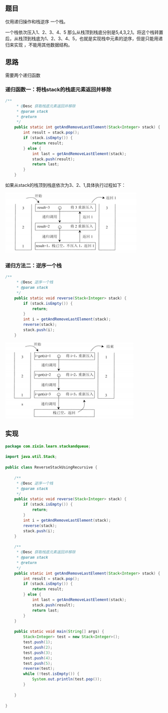 ## 题目

仅用递归操作和栈逆序 一个栈。

一个栈依次压入1、2、3、4、5 那么从栈顶到栈底分别是5,4,3,2,1。将这个栈转置后，从栈顶到栈底为1、2、3、4、5，也就是实现栈中元素的逆序，但是只能用递归来实现 ，不能用其他数据结构。

## 思路

需要两个递归函数

### 递归函数一：将栈stack的栈底元素返回并移除

```java
/**
	 * @Desc 获取栈底元素返回并移除
	 * @param stack
	 * @return
	 */
	public static int getAndRemoveLastElement(Stack<Integer> stack) {
		int result = stack.pop();
		if (stack.isEmpty()) {
			return result;
		} else {
			int last = getAndRemoveLastElement(stack);
			stack.push(result);
			return last;
		}
	}

```

如果从stack的栈顶到栈底依次为3、2、1,具体执行过程如下：

![栈逆序递归1](../image/栈逆序递归1.png)

### 递归方法二：逆序一个栈

```java
/**
	 * @Desc 逆序一个栈
	 * @param stack
	 */
	public static void reverse(Stack<Integer> stack) {
		if (stack.isEmpty()) {
			return;
		}
		int i = getAndRemoveLastElement(stack);
		reverse(stack);
		stack.push(i);
	}
```

![栈逆序递归2](../image/栈逆序递归2.png)

## 实现

```java
package com.zixin.learn.stackandqueue;

import java.util.Stack;

public class ReverseStackUsingRecursive {

	/**
	 * @Desc 逆序一个栈
	 * @param stack
	 */
	public static void reverse(Stack<Integer> stack) {
		if (stack.isEmpty()) {
			return;
		}
		int i = getAndRemoveLastElement(stack);
		reverse(stack);
		stack.push(i);
	}

	/**
	 * @Desc 获取栈底元素返回并移除
	 * @param stack
	 * @return
	 */
	public static int getAndRemoveLastElement(Stack<Integer> stack) {
		int result = stack.pop();
		if (stack.isEmpty()) {
			return result;
		} else {
			int last = getAndRemoveLastElement(stack);
			stack.push(result);
			return last;
		}
	}

	public static void main(String[] args) {
		Stack<Integer> test = new Stack<Integer>();
		test.push(1);
		test.push(2);
		test.push(3);
		test.push(4);
		test.push(5);
		reverse(test);
		while (!test.isEmpty()) {
			System.out.println(test.pop());
		}

	}

}

```

